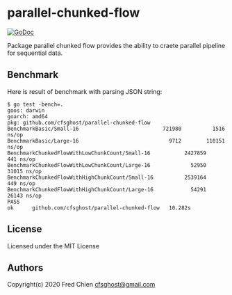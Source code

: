 # parallel-chunked-flow

[![GoDoc](https://godoc.org/github.com/cfsghost/parallel-chunked-flow?status.svg)](http://godoc.org/github.com/cfsghost/parallel-chunked-flow)

Package parallel chunked flow provides the ability to craete parallel pipeline for sequential data.

## Benchmark

Here is result of benchmark with parsing JSON string:

```shell
$ go test -bench=.
goos: darwin
goarch: amd64
pkg: github.com/cfsghost/parallel-chunked-flow
BenchmarkBasic/Small-16                      	  721980	      1516 ns/op
BenchmarkBasic/Large-16                      	    9712	    110151 ns/op
BenchmarkChunkedFlowWithLowChunkCount/Small-16         	 2427859	       441 ns/op
BenchmarkChunkedFlowWithLowChunkCount/Large-16         	   52950	     31015 ns/op
BenchmarkChunkedFlowWithHighChunkCount/Small-16        	 2539164	       449 ns/op
BenchmarkChunkedFlowWithHighChunkCount/Large-16        	   54291	     26143 ns/op
PASS
ok  	github.com/cfsghost/parallel-chunked-flow	10.282s
```

## License
Licensed under the MIT License

## Authors
Copyright(c) 2020 Fred Chien <cfsghost@gmail.com>
